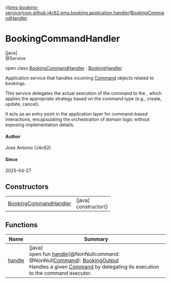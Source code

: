 //[pms-booking-service](../../../index.md)/[com.github.j4c62.pms.booking.application.handler](../index.md)/[BookingCommandHandler](index.md)

# BookingCommandHandler

[java]\
@Service

open class [BookingCommandHandler](index.md) : [BookingHandler](../../com.github.j4c62.pms.booking.domain.driver.handler/-booking-handler/index.md)

Application service that handles incoming [Command](../../com.github.j4c62.pms.booking.domain.driver.command/-command/index.md) objects related to bookings. 

This service delegates the actual execution of the command to the , which applies the appropriate strategy based on the command type (e.g., create, update, cancel). 

It acts as an entry point in the application layer for command-based interactions, encapsulating the orchestration of domain logic without exposing implementation details.

#### Author

Jose Antonio (J4c62)

#### Since

2025-04-27

## Constructors

| | |
|---|---|
| [BookingCommandHandler](-booking-command-handler.md) | [java]<br>constructor() |

## Functions

| Name | Summary |
|---|---|
| [handle](handle.md) | [java]<br>open fun [handle](handle.md)(@NonNullcommand: @NonNull[Command](../../com.github.j4c62.pms.booking.domain.driver.command/-command/index.md)): [BookingOutput](../../com.github.j4c62.pms.booking.domain.driver.output/-booking-output/index.md)<br>Handles a given [Command](../../com.github.j4c62.pms.booking.domain.driver.command/-command/index.md) by delegating its execution to the command executor. |